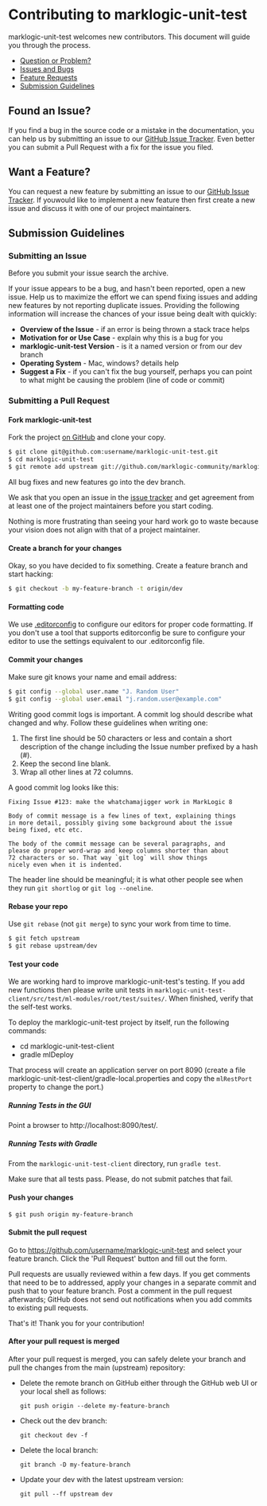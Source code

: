 # Contributing to marklogic-unit-test

marklogic-unit-test welcomes new contributors. This document will guide you through 
the process.

 - [Question or Problem?](#question)
 - [Issues and Bugs](#issue)
 - [Feature Requests](#feature)
 - [Submission Guidelines](#submit)
 
## <a name="issue"></a> Found an Issue?
If you find a bug in the source code or a mistake in the documentation, you can 
help us by submitting an issue to our [GitHub Issue Tracker][issue tracker]. 
Even better you can submit a Pull Request with a fix for the issue you filed.

## <a name="feature"></a> Want a Feature?
You can request a new feature by submitting an issue to our 
[GitHub Issue Tracker][issue tracker]. If youwould like to implement a new 
feature then first create a new issue and discuss it with one of our project 
maintainers.

## <a name="submit"></a> Submission Guidelines

### Submitting an Issue
Before you submit your issue search the archive. 

If your issue appears to be a bug, and hasn't been reported, open a new issue.
Help us to maximize the effort we can spend fixing issues and adding new
features by not reporting duplicate issues. Providing the following 
information will increase the chances of your issue being dealt with quickly:

* **Overview of the Issue** - if an error is being thrown a stack trace helps
* **Motivation for or Use Case** - explain why this is a bug for you
* **marklogic-unit-test Version** - is it a named version or from our dev branch
* **Operating System** - Mac, windows? details help
* **Suggest a Fix** - if you can't fix the bug yourself, perhaps you can point to what might be
  causing the problem (line of code or commit)

### Submitting a Pull Request

#### Fork marklogic-unit-test

Fork the project [on GitHub](https://github.com/marklogic-community/marklogic-unit-test/fork) and clone
your copy.

```sh
$ git clone git@github.com:username/marklogic-unit-test.git
$ cd marklogic-unit-test
$ git remote add upstream git://github.com/marklogic-community/marklogic-unit-test.git
```

All bug fixes and new features go into the dev branch.

We ask that you open an issue in the [issue tracker][] and get agreement from
at least one of the project maintainers before you start coding.

Nothing is more frustrating than seeing your hard work go to waste because
your vision does not align with that of a project maintainer.

#### Create a branch for your changes

Okay, so you have decided to fix something. Create a feature branch
and start hacking:

```sh
$ git checkout -b my-feature-branch -t origin/dev
```

#### Formatting code

We use [.editorconfig][] to configure our editors for proper code formatting. If you don't
use a tool that supports editorconfig be sure to configure your editor to use the settings
equivalent to our .editorconfig file.

#### Commit your changes

Make sure git knows your name and email address:

```sh
$ git config --global user.name "J. Random User"
$ git config --global user.email "j.random.user@example.com"
```

Writing good commit logs is important. A commit log should describe what
changed and why. Follow these guidelines when writing one:

1. The first line should be 50 characters or less and contain a short
   description of the change including the Issue number prefixed by a hash (#).
2. Keep the second line blank.
3. Wrap all other lines at 72 columns.

A good commit log looks like this:

```
Fixing Issue #123: make the whatchamajigger work in MarkLogic 8

Body of commit message is a few lines of text, explaining things
in more detail, possibly giving some background about the issue
being fixed, etc etc.

The body of the commit message can be several paragraphs, and
please do proper word-wrap and keep columns shorter than about
72 characters or so. That way `git log` will show things
nicely even when it is indented.
```

The header line should be meaningful; it is what other people see when they
run `git shortlog` or `git log --oneline`.

#### Rebase your repo

Use `git rebase` (not `git merge`) to sync your work from time to time.

```sh
$ git fetch upstream
$ git rebase upstream/dev
```

#### Test your code

We are working hard to improve marklogic-unit-test's testing. If you add new functions
then please write unit tests in `marklogic-unit-test-client/src/test/ml-modules/root/test/suites/`. 
When finished, verify that the self-test works.

To deploy the marklogic-unit-test project by itself, run the following commands:

- cd marklogic-unit-test-client
- gradle mlDeploy

That process will create an application server on port 8090 (create a file
marklogic-unit-test-client/gradle-local.properties and copy the `mlRestPort` property 
to change the port.)

##### Running Tests in the GUI

Point a browser to http://localhost:8090/test/. 

##### Running Tests with Gradle

From the `marklogic-unit-test-client` directory, run `gradle test`. 

Make sure that all tests pass. Please, do not submit patches that fail.

#### Push your changes

```sh
$ git push origin my-feature-branch
```

#### Submit the pull request

Go to https://github.com/username/marklogic-unit-test and select your feature branch. 
Click the 'Pull Request' button and fill out the form.

Pull requests are usually reviewed within a few days. If you get comments that 
need to be to addressed, apply your changes in a separate commit and push that 
to your feature branch. Post a comment in the pull request afterwards; GitHub 
does not send out notifications when you add commits to existing pull requests.

That's it! Thank you for your contribution!


#### After your pull request is merged

After your pull request is merged, you can safely delete your branch and pull the changes
from the main (upstream) repository:

* Delete the remote branch on GitHub either through the GitHub web UI or your local shell as follows:

    ```shell
    git push origin --delete my-feature-branch
    ```

* Check out the dev branch:

    ```shell
    git checkout dev -f
    ```

* Delete the local branch:

    ```shell
    git branch -D my-feature-branch
    ```

* Update your dev with the latest upstream version:

    ```shell
    git pull --ff upstream dev
    ```

[issue tracker]: https://github.com/marklogic/marklogic-unit-test/issues
[.editorconfig]: http://editorconfig.org/
